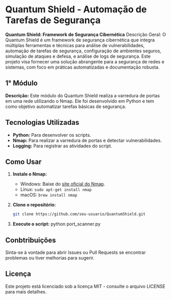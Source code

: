 # Quantum Shield - Automação de Tarefas de Segurança

**Quantum Shield: Framework de Segurança Cibernética**
Descrição Geral: O Quantum Shield é um framework de segurança cibernética que integra múltiplas ferramentas e técnicas para análise de vulnerabilidades, automação de tarefas de segurança, configuração de ambientes seguros, simulação de ataques e defesa, e análise de logs de segurança. Este projeto visa fornecer uma solução abrangente para a segurança de redes e sistemas, com foco em práticas automatizadas e documentação robusta.

## 1° Módulo

**Descrição:** Este módulo do Quantum Shield realiza a varredura de portas em uma rede utilizando o Nmap. Ele foi desenvolvido em Python e tem como objetivo automatizar tarefas básicas de segurança.

## Tecnologias Utilizadas
- **Python:** Para desenvolver os scripts.
- **Nmap:** Para realizar a varredura de portas e detectar vulnerabilidades.
- **Logging:** Para registrar as atividades do script.

## Como Usar
1. **Instale o Nmap:**
   - Windows: Baixe do [site oficial do Nmap](https://nmap.org/download.html).
   - Linux: `sudo apt-get install nmap`
   - macOS: `brew install nmap`

2. **Clone o repositório:**
   ```bash
   git clone https://github.com/seu-usuario/QuantumShield.git

3. **Execute o script:**
   python port_scanner.py

## Conbtribuições
Sinta-se à vontade para abrir Issues ou Pull Requests se encontrar problemas ou tiver melhorias para sugerir.

## Licença
Este projeto está licenciado sob a licença MIT - consulte o arquivo LICENSE para mais detalhes.
